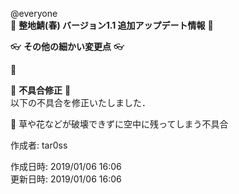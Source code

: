 @everyone   
:cherry_blossom:  **__整地鯖(春) バージョン1.1  追加アップデート情報__** :cherry_blossom:  



:eyeglasses: **__その他の細かい変更点__** :eyeglasses:  

:diamond_shape_with_a_dot_inside: 


:bow: **__不具合修正__** :bow:   
以下の不具合を修正いたしました．  

:diamond_shape_with_a_dot_inside: 草や花などが破壊できずに空中に残ってしまう不具合



作成者: tar0ss  

作成日時: 2019/01/06 16:06  
更新日時: 2019/01/06 16:06  